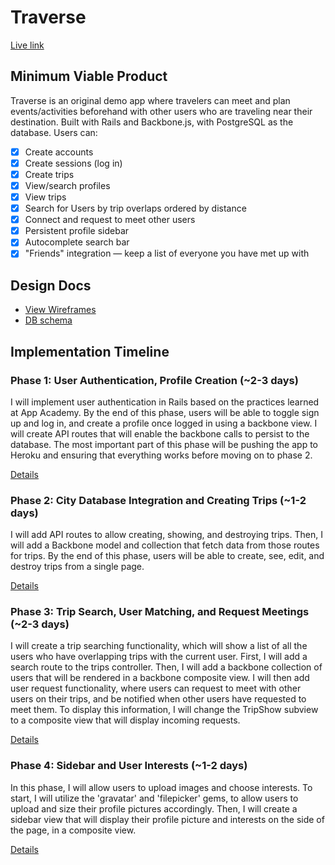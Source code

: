 # Traverse

[Live link][heroku]

[heroku]: http://traverse-app.com

## Minimum Viable Product
Traverse is an original demo app where travelers can meet and plan
events/activities beforehand with other users who are traveling near their
destination. Built with Rails and Backbone.js, with PostgreSQL as the database.
Users can:

<!-- This is a Markdown checklist. Use it to keep track of your progress! -->

- [x] Create accounts
- [x] Create sessions (log in)
- [x] Create trips
- [x] View/search profiles
- [x] View trips
- [x] Search for Users by trip overlaps ordered by distance
- [x] Connect and request to meet other users
- [x] Persistent profile sidebar
- [x] Autocomplete search bar
- [x] "Friends" integration — keep a list of everyone you have met up with

## Design Docs
* [View Wireframes][views]
* [DB schema][schema]

[views]: ./docs/views.md
[schema]: ./docs/schema.md

## Implementation Timeline

### Phase 1: User Authentication, Profile Creation (~2-3 days)
I will implement user authentication in Rails based on the practices learned at
App Academy. By the end of this phase, users will be able to toggle sign up and
log in, and create a profile once logged in using a backbone view. I will create
API routes that will enable the backbone calls to persist to the database. The
most important part of this phase will be pushing the app to Heroku and ensuring
that everything works before moving on to phase 2.

[Details][phase-one]

### Phase 2: City Database Integration and Creating Trips (~1-2 days)
I will add API routes to allow creating, showing, and destroying trips. Then, I
will add a Backbone model and collection that fetch data from those routes for
trips. By the end of this phase, users will be able to create, see, edit, and
destroy trips from a single page.

[Details][phase-two]

### Phase 3: Trip Search, User Matching, and Request Meetings (~2-3 days)
I will create a trip searching functionality, which will show a list of all the
users who have overlapping trips with the current user. First, I will add a search
route to the trips controller. Then, I will add a backbone collection of users
that will be rendered in a backbone composite view. I will then add user request
functionality, where users can request to meet with other users on their trips,
and be notified when other users have requested to meet them. To display this
information, I will change the TripShow subview to a composite view that will
display incoming requests.

[Details][phase-three]

### Phase 4: Sidebar and User Interests (~1-2 days)
In this phase, I will allow users to upload images and choose interests. To start,
I will utilize the 'gravatar' and 'filepicker' gems, to allow users to upload and
size their profile pictures accordingly. Then, I will create a sidebar view that
will display their profile picture and interests on the side of the page, in a
composite view.

[Details][phase-four]

[phase-one]: ./docs/phases/phase1.md
[phase-two]: ./docs/phases/phase2.md
[phase-three]: ./docs/phases/phase3.md
[phase-four]: ./docs/phases/phase4.md
